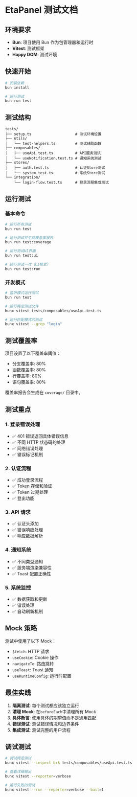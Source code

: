 # EtaPanel 测试文档

## 环境要求

- **Bun**: 项目使用 Bun 作为包管理器和运行时
- **Vitest**: 测试框架
- **Happy DOM**: 测试环境

## 快速开始

```bash
# 安装依赖
bun install

# 运行测试
bun run test
```

## 测试结构

```
tests/
├── setup.ts                    # 测试环境设置
├── utils/
│   └── test-helpers.ts         # 测试辅助函数
├── composables/
│   ├── useApi.test.ts          # API服务测试
│   └── useNotification.test.ts # 通知系统测试
├── stores/
│   ├── auth.test.ts            # 认证Store测试
│   └── system.test.ts          # 系统Store测试
└── integration/
    └── login-flow.test.ts      # 登录流程集成测试
```

## 运行测试

### 基本命令

```bash
# 运行所有测试
bun run test

# 运行测试并生成覆盖率报告
bun run test:coverage

# 运行测试UI界面
bun run test:ui

# 运行测试一次（CI模式）
bun run test:run
```

### 开发模式

```bash
# 监听模式运行测试
bun run test

# 运行特定测试文件
bunx vitest tests/composables/useApi.test.ts

# 运行匹配模式的测试
bunx vitest --grep "login"
```

## 测试覆盖率

项目设置了以下覆盖率阈值：

- 分支覆盖率: 80%
- 函数覆盖率: 80%
- 行覆盖率: 80%
- 语句覆盖率: 80%

覆盖率报告会生成在 `coverage/` 目录中。

## 测试重点

### 1. 登录错误处理

- ✅ 401 错误返回具体错误信息
- ✅ 不同 HTTP 状态码的处理
- ✅ 网络错误处理
- ✅ 错误标记机制

### 2. 认证流程

- ✅ 成功登录流程
- ✅ Token 存储和验证
- ✅ Token 过期处理
- ✅ 登出功能

### 3. API 请求

- ✅ 认证头添加
- ✅ 错误响应处理
- ✅ 响应数据解析

### 4. 通知系统

- ✅ 不同类型通知
- ✅ 服务端渲染兼容性
- ✅ Toast 配置正确性

### 5. 系统监控

- ✅ 数据获取和更新
- ✅ 错误处理
- ✅ 自动刷新机制

## Mock 策略

测试中使用了以下 Mock：

- `$fetch`: HTTP 请求
- `useCookie`: Cookie 操作
- `navigateTo`: 路由跳转
- `useToast`: Toast 通知
- `useRuntimeConfig`: 运行时配置

## 最佳实践

1. **隔离测试**: 每个测试都应该独立运行
2. **清理 Mock**: 在`beforeEach`中清理所有 Mock
3. **具体断言**: 使用具体的期望值而不是通用匹配
4. **错误测试**: 测试错误情况和边界条件
5. **集成测试**: 测试完整的用户流程

## 调试测试

```bash
# 调试特定测试
bunx vitest --inspect-brk tests/composables/useApi.test.ts

# 查看详细输出
bunx vitest --reporter=verbose

# 运行失败的测试
bunx vitest --run --reporter=verbose --bail=1
```
